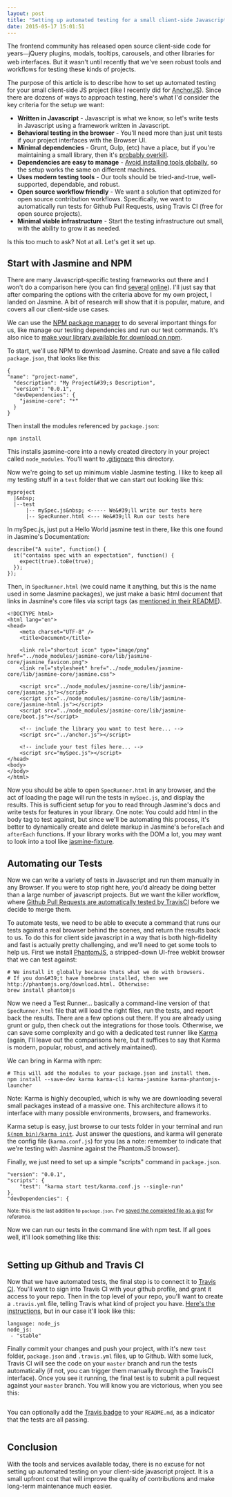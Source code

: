 ```yaml
---
layout: post
title: "Setting up automated testing for a small client-side Javascript project"
date: 2015-05-17 15:01:51
---
```


The frontend community has released open source client-side code for years<span style="color: rgb(84, 84, 84); font-family: arial, sans-serif; font-size: small; line-height: 18.2000007629395px;">—</span>jQuery plugins, modals, tooltips, carousels, and other libraries for web interfaces. But it wasn't until recently that we've seen robust tools and workflows for testing these kinds of projects.

The purpose of this article is to describe how to set up automated testing for your small client-side JS project (like I recently did for [AnchorJS][1]). Since there are dozens of ways to approach testing, here's what I'd consider the key criteria for the setup we want:

 [1]: https://github.com/bryanbraun/anchorjs

*   **Written in Javascript** - Javascript is what we know, so let's write tests in Javascript using a framework written in Javascript.
*   **Behavioral testing in the browser** - You'll need more than just unit tests if your project interfaces with the Browser UI.
*   **Minimal dependencies** - Grunt, Gulp, (etc) have a place, but if you're maintaining a small library, then it's [probably overkill][2].
*   **Dependencies are easy to manage** - [Avoid installing tools globally][3], so the setup works the same on different machines.
*   **Uses modern testing tools** - Our tools should be tried-and-true, well-supported, dependable, and robust.
*   **Open source workflow friendly** - We want a solution that optimized for open source contribution workflows. Specifically, we want to automatically run tests for Github Pull Requests, using Travis CI (free for open source projects).
*   **Minimal viable infrastructure** - Start the testing infrastructure out small, with the ability to grow it as needed.

 [2]: http://blog.keithcirkel.co.uk/why-we-should-stop-using-grunt/
 [3]: http://blog.millermedeiros.com/node-js-protip-avoid-global-test-runners/

Is this too much to ask? Not at all. Let's get it set up.

## Start with Jasmine and NPM

There are many Javascript-specific testing frameworks out there and I won't do a comparison here (you can find [several][4] [online][5]). I'll just say that after comparing the options with the criteria above for my own project, I landed on Jasmine. A bit of research will show that it is popular, mature, and covers all our client-side use cases.

 [4]: http://stackoverflow.com/a/680713/1154642
 [5]: https://coderwall.com/p/ntbixw/javascript-test-framework-comparison

We can use the [NPM package manager][6] to do several important things for us, like manage our testing dependencies and run our test commands. It's also nice to [make your library available for download on npm][7].

 [6]: https://docs.npmjs.com/
 [7]: https://gist.github.com/coolaj86/1318304

To start, we'll use NPM to download Jasmine. Create and save a file called `package.json`, that looks like this:

    {
    "name": "project-name",
      "description": "My Project&#39;s Description",
      "version": "0.0.1",
      "devDependencies": {
        "jasmine-core": "*"
      }
    }

Then install the modules referenced by `package.json`:

    npm install

This installs jasmine-core into a newly created directory in your project called `node_modules`. You'll want to [.gitignore][8] this directory.

 [8]: http://git-scm.com/docs/gitignore

Now we're going to set up minimum viable Jasmine testing. I like to keep all my testing stuff in a `test` folder that we can start out looking like this:

    myproject
      |&nbsp;
      |--test
          |-- mySpec.js&nbsp; <----- We&#39;ll write our tests here
          |-- SpecRunner.html <--- We&#39;ll Run our tests here

In mySpec.js, just put a Hello World jasmine test in there, like this one found in Jasmine's Documentation:

    describe("A suite", function() {
      it("contains spec with an expectation", function() {
        expect(true).toBe(true);
      });
    });

Then, in `SpecRunner.html` (we could name it anything, but this is the name used in some Jasmine packages), we just make a basic html document that links in Jasmine's core files via script tags (as [mentioned in their README][9]).

 [9]: https://github.com/jasmine/jasmine#installation

    <!DOCTYPE html>
    <html lang="en">
    <head>
        <meta charset="UTF-8" />
        <title>Document</title>
    
        <link rel="shortcut icon" type="image/png" href="../node_modules/jasmine-core/lib/jasmine-core/jasmine_favicon.png">
        <link rel="stylesheet" href="../node_modules/jasmine-core/lib/jasmine-core/jasmine.css">
    
        <script src="../node_modules/jasmine-core/lib/jasmine-core/jasmine.js"></script>
        <script src="../node_modules/jasmine-core/lib/jasmine-core/jasmine-html.js"></script>
        <script src="../node_modules/jasmine-core/lib/jasmine-core/boot.js"></script>
    
        <!-- include the library you want to test here... -->
        <script src="../anchor.js"></script>
    
        <!-- include your test files here... -->
        <script src="mySpec.js"></script>
    </head>
    <body>
    </body>
    </html>

Now you should be able to open `SpecRunner.html` in any browser, and the act of loading the page will run the tests in `mySpec.js`, and display the results. This is sufficient setup for you to read through Jasmine's docs and write tests for features in your library. One note: You could add html in the body tag to test against, but since we'll be automating this process, it's better to dynamically create and delete markup in Jasmine's `beforeEach` and `afterEach` functions. If your library works with the DOM a lot, you may want to look into a tool like [jasmine-fixture][10].

 [10]: https://github.com/searls/jasmine-fixture

## Automating our Tests

Now we can write a variety of tests in Javascript and run them manually in any Browser. If you were to stop right here, you'd already be doing better than a large number of javascript projects. But we want the killer workflow, where [Github Pull Requests are automatically tested by TravisCI][11] before we decide to merge them.

 [11]: http://blog.travis-ci.com/2012-09-04-pull-requests-just-got-even-more-awesome/

To automate tests, we need to be able to execute a command that runs our tests against a real browser behind the scenes, and return the results back to us. To do this for client side javascript in a way that is both high-fidelity and fast is actually pretty challenging, and we'll need to get some tools to help us. First we install [PhantomJS][12], a stripped-down UI-free webkit browser that we can test against:

 [12]: http://phantomjs.org

    # We install it globally because thats what we do with browsers.
    # If you don&#39;t have homebrew installed, then see http://phantomjs.org/download.html. Otherwise:
    brew install phantomjs

Now we need a Test Runner... basically a command-line version of that `SpecRunner.html` file that will load the right files, run the tests, and report back the results. There are a few options out there. If you are already using grunt or gulp, then check out the integrations for those tools. Otherwise, we can save some complexity and go with a dedicated test runner like [Karma][13] (again, I'll leave out the comparisons here, but it suffices to say that Karma is modern, popular, robust, and actively maintained).

 [13]: http://karma-runner.github.io/0.12/index.html

We can bring in Karma with npm:

    # This will add the modules to your package.json and install them.
    npm install --save-dev karma karma-cli karma-jasmine karma-phantomjs-launcher

Note: Karma is highly decoupled, which is why we are downloading several small packages instead of a massive one. This architecture allows it to interface with many possible environments, browsers, and frameworks.

Karma setup is easy, just browse to our tests folder in your terminal and run [`$(npm bin)/karma init`][14]. Just answer the questions, and karma will generate the config file (`karma.conf.js`) for you (as a note: remember to indicate that we're testing with Jasmine against the PhantomJS browser).

 [14]: http://karma-runner.github.io/0.12/intro/configuration.html

Finally, we just need to set up a simple "scripts" command in `package.json`.

    "version": "0.0.1",
    "scripts": {
        "test": "karma start test/karma.conf.js --single-run"
    },
    "devDependencies": {

<small>Note: this is the last addition to <code>package.json</code>. I've <a href="https://gist.github.com/bryanbraun/4a955cc30c394f137b0d">saved the completed file as a gist</a> for reference.</small>

Now we can run our tests in the command line with npm test. If all goes well, it'll look something like this:

<p style="text-align: center;">
  <img alt="" src="/assets/images/karma-run.png" />
</p>

## Setting up Github and Travis CI

Now that we have automated tests, the final step is to connect it to [Travis CI][15]. You'll want to sign into Travis CI with your github profile, and grant it access to your repo. Then in the top level of your repo, you'll want to create a `.travis.yml` file, telling Travis what kind of project you have. [Here's the instructions][16], but in our case it'll look like this:

 [15]: https://travis-ci.org/
 [16]: http://docs.travis-ci.com/user/languages/javascript-with-nodejs/

    language: node_js
    node_js:
     - "stable"

Finally commit your changes and push your project, with it's new `test` folder, `package.json` and `.travis.yml` files, up to Github. With some luck, Travis CI will see the code on your `master` branch and run the tests automatically (if not, you can trigger them manually through the TravisCI interface). Once you see it running, the final test is to submit a pull request against your `master` branch. You will know you are victorious, when you see this:

<p style="text-align: center;">
  <img alt="" src="/assets/images/build-passed.png" />
</p>

You can optionally add the [Travis badge][17] to your `README.md`, as a indicator that the tests are all passing.

 [17]: http://docs.travis-ci.com/user/status-images/

<p style="text-align: center;">
  <img alt="" src="/assets/images/travis-badge.png" />
</p>

## Conclusion

With the tools and services available today, there is no excuse for not setting up automated testing on your client-side javascript project. It is a small upfront cost that will improve the quality of contributions and make long-term maintenance much easier.